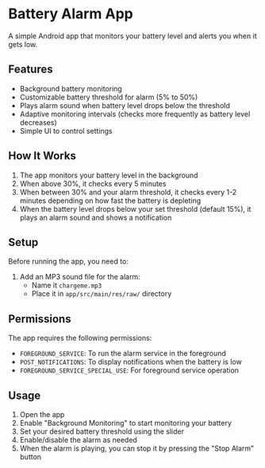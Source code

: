 # Battery Alarm App

A simple Android app that monitors your battery level and alerts you when it gets low.

## Features

- Background battery monitoring
- Customizable battery threshold for alarm (5% to 50%)
- Plays alarm sound when battery level drops below the threshold
- Adaptive monitoring intervals (checks more frequently as battery level decreases)
- Simple UI to control settings

## How It Works

1. The app monitors your battery level in the background
2. When above 30%, it checks every 5 minutes
3. When between 30% and your alarm threshold, it checks every 1-2 minutes depending on how fast the battery is depleting
4. When the battery level drops below your set threshold (default 15%), it plays an alarm sound and shows a notification

## Setup

Before running the app, you need to:

1. Add an MP3 sound file for the alarm:
   - Name it `chargeme.mp3`
   - Place it in `app/src/main/res/raw/` directory

## Permissions

The app requires the following permissions:
- `FOREGROUND_SERVICE`: To run the alarm service in the foreground
- `POST_NOTIFICATIONS`: To display notifications when the battery is low
- `FOREGROUND_SERVICE_SPECIAL_USE`: For foreground service operation

## Usage

1. Open the app
2. Enable "Background Monitoring" to start monitoring your battery
3. Set your desired battery threshold using the slider
4. Enable/disable the alarm as needed
5. When the alarm is playing, you can stop it by pressing the "Stop Alarm" button 